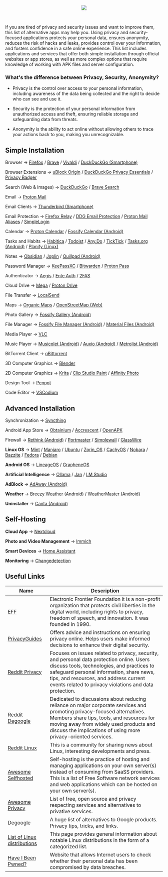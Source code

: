 <div align="center">

<img src="https://blog.internxt.com/content/images/size/w2000/2024/11/which_files_do_you_need-_to_encrypt.png"/>

&nbsp;

</div>

If you are tired of privacy and security issues and want to improve them, this list of alternative apps may help you. Using privacy and security-focused applications protects your personal data, ensures anonymity, reduces the risk of hacks and leaks, provides control over your information, and fosters confidence in a safe online experience. This list includes applications and services that offer both simple installation through official websites or app stores, as well as more complex options that require knowledge of working with APK files and server configuration.

### What's the difference between Privacy, Security, Anonymity?

- Privacy is the control over access to your personal information, including awareness of the data being collected and the right to decide who can see and use it.

- Security is the protection of your personal information from unauthorized access and theft, ensuring reliable storage and safeguarding data from threats.

- Anonymity is the ability to act online without allowing others to trace your actions back to you, making you unrecognizable.

## Simple Installation

Browser -> [Firefox](https://www.mozilla.org/en-US/firefox/new/) / [Brave](https://brave.com) / [Vivaldi](https://vivaldi.com) / [DuckDuckGo (Smartphone)](https://duckduckgo.com/app)

Browser Extensions -> [uBlock Origin](https://github.com/gorhill/uBlock) / [DuckDuckGo Privacy Essentials](https://github.com/duckduckgo/duckduckgo-privacy-extension) / [Privacy Badger](https://github.com/EFForg/privacybadger)

Search (Web & Images) -> [DuckDuckGo](https://duckduckgo.com) / [Brave Search](https://search.brave.com)

Email -> [Proton Mail](https://proton.me/mail)

Email Clients -> [Thunderbird (Smartphone)](https://github.com/thunderbird/thunderbird-android)

Email Protection -> [Firefox Relay](https://relay.firefox.com) / [DDG Email Protection](https://duckduckgo.com/email) / [Proton Mail Aliases](https://proton.me/mail) / [SimpleLogin](https://github.com/simple-login/app)

Calendar -> [Proton Calendar](https://proton.me/calendar) / [Fossify Calendar (Android)](https://github.com/FossifyOrg/Calendar)

Tasks and Habits -> [Habitica](https://habitica.com) / [Todoist](https://www.todoist.com) / [Any.Do](https://www.any.do) / [TickTick](https://ticktick.com) / [Tasks.org (Android)](https://github.com/tasks/tasks) / [Planify (Linux)](https://github.com/alainm23/planify)

Notes -> [Obsidian](https://obsidian.md) / [Joplin](https://github.com/laurent22/joplin) / [Quillpad (Android)](https://github.com/quillpad/quillpad)

Password Manager -> [KeePassXC](https://github.com/keepassxreboot/keepassxc) / [Bitwarden](https://bitwarden.com) / [Proton Pass](https://proton.me/pass) 

Authenticator -> [Aegis](https://github.com/beemdevelopment/Aegis) / [Ente Auth](https://github.com/ente-io/ente) / [2FAS](https://2fas.com)

Cloud Drive -> [Mega](https://mega.io) / [Proton Drive](https://proton.me/drive)

File Transfer -> [LocalSend](https://github.com/localsend/localsend)

Maps -> [Organic Maps](https://github.com/organicmaps/organicmaps) / [OpenStreetMap (Web)](https://www.openstreetmap.org)

Photo Gallery -> [Fossify Gallery (Android)](https://github.com/FossifyOrg/Gallery)

File Manager -> [Fossify File Manager (Android)](https://github.com/FossifyOrg/File-Manager) / [Material Files (Android)](https://github.com/zhanghai/MaterialFiles)

Media Player -> [VLC](https://github.com/videolan/vlc) 

Music Player -> [Musicolet (Android)](https://play.google.com) / [Auxio (Android)](https://github.com/OxygenCobalt/Auxio) / [Metrolist (Android)](https://github.com/mostafaalagamy/Metrolist)

BitTorrent Client -> [qBittorrent](https://github.com/qbittorrent/qBittorrent)

3D Computer Graphics -> [Blender](https://en.wikipedia.org/wiki/Blender_(software))

2D Computer Graphics -> [Krita](https://github.com/KDE/krita) / [Clip Studio Paint](https://www.clipstudio.net) / [Affinity Photo](https://affinity.serif.com/en-gb/photo/) 

Design Tool -> [Penpot](https://github.com/penpot/penpot)

Code Editor -> [VSCodium](https://github.com/VSCodium/vscodium)


## Advanced Installation

Synchronization -> [Syncthing](https://github.com/syncthing/syncthing)

Android App Store -> [Obtainium](https://github.com/ImranR98/Obtainium) / [Accrescent](https://github.com/accrescent/accrescent) / [OpenAPK](https://github.com/mobilenetworkltd/openapk)

Firewall -> [Rethink (Android)](https://github.com/celzero/rethink-app) / [Portmaster](https://github.com/safing/portmaster) / [Simplewall](https://github.com/henrypp/simplewall) / [GlassWire](https://www.glasswire.com)

**Linux OS** -> [Mint](https://en.wikipedia.org/wiki/Linux_Mint) / [Manjaro](https://en.wikipedia.org/wiki/Manjaro) / [Ubuntu](https://en.wikipedia.org/wiki/Ubuntu) / [Zorin_OS](https://en.wikipedia.org/wiki/Zorin_OS) / [CachyOS](https://de.wikipedia.org/wiki/CachyOS) / [Nobara](https://en.wikipedia.org/wiki/Nobara_(operating_system)) / [Bazzite](https://en.wikipedia.org/wiki/Bazzite_(operating_system)) / [Fedora](https://en.wikipedia.org/wiki/Fedora_Linux) / [Debian](https://en.wikipedia.org/wiki/Debian)

**Android OS** -> [LineageOS](https://www.lineageos.org) / [GrapheneOS](https://en.wikipedia.org/wiki/GrapheneOS)

**Artificial Intelligence** -> [Ollama](https://github.com/ollama/ollama) / [Jan](https://github.com/menloresearch/jan) / [LM Studio](https://lmstudio.ai)

**AdBlock** -> [AdAway (Android)](https://github.com/AdAway/AdAway) 

**Weather** -> [Breezy Weather (Android)](https://github.com/breezy-weather/breezy-weather) / [WeatherMaster (Android)](https://github.com/PranshulGG/WeatherMaster)

**Uninstaller** -> [Canta (Android)](https://github.com/samolego/Canta) 


## Self-Hosting

**Cloud App** -> [Nextcloud](https://github.com/nextcloud/server)

**Photo and Video Management** -> [Immich](https://github.com/immich-app/immich)

**Smart Devices** -> [Home Assistant](https://github.com/home-assistant/core)

**Monitoring** -> [Changedetection](https://github.com/dgtlmoon/changedetection.io)


## Useful Links
| Name | Description |
| ---- | ----------- |
| [EFF](https://www.eff.org) | Electronic Frontier Foundation it is a non-profit organization that protects civil liberties in the digital world, including rights to privacy, freedom of speech, and innovation. It was founded in 1990. |
| [PrivacyGuides](https://www.privacyguides.org) | Offers advice and instructions on ensuring privacy online. Helps users make informed decisions to enhance their digital security. |
| [Reddit Privacy](https://www.reddit.com/r/privacy/) | Focuses on issues related to privacy, security, and personal data protection online. Users discuss tools, technologies, and practices to safeguard personal information, share news, tips, and resources, and address current events related to privacy violations and data protection. |
| [Reddit Degoogle](https://www.reddit.com/r/degoogle/) | Dedicated to discussions about reducing reliance on major corporate services and promoting privacy-focused alternatives. Members share tips, tools, and resources for moving away from widely used products and discuss the implications of using more privacy-oriented services. |
| [Reddit Linux](https://www.reddit.com/r/linux/) | This is a community for sharing news about Linux, interesting developments and press. |
| [Awesome Selfhosted](https://github.com/awesome-selfhosted/awesome-selfhosted) | Self-hosting is the practice of hosting and managing applications on your own server(s) instead of consuming from SaaSS providers. This is a list of Free Software network services and web applications which can be hosted on your own server(s). |
| [Awesome Privacy](https://github.com/pluja/awesome-privacy) | List of free, open source and privacy respecting services and alternatives to privative services. |
| [Degoogle](https://github.com/tycrek/degoogle) | A huge list of alternatives to Google products. Privacy tips, tricks, and links. |
| [List of Linux distributions](https://en.wikipedia.org/wiki/List_of_Linux_distributions) | This page provides general information about notable Linux distributions in the form of a categorized list. |
| [Have I Been Pwned?](https://en.wikipedia.org/wiki/Have_I_Been_Pwned) | Website that allows Internet users to check whether their personal data has been compromised by data breaches. |
